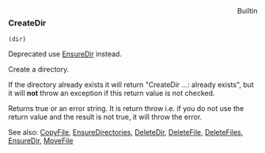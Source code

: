 <div style="float:right"><span class="builtin">Builtin</span></div>

### CreateDir

``` suneido
(dir)
```

<span class="deprecated">Deprecated</span> use [EnsureDir](<EnsureDir.md>) instead.

Create a directory.

If the directory already exists it will return "CreateDir ...: already exists", but it will **not** throw an exception if this return value is not checked.

Returns true or an error string. It is return throw i.e. if you do not use the return value and the result is not true, it will throw the error.


See also:
[CopyFile](<CopyFile.md>),
[EnsureDirectories](<EnsureDirectories.md>),
[DeleteDir](<DeleteDir.md>),
[DeleteFile](<DeleteFile.md>),
[DeleteFiles](<DeleteFiles.md>),
[EnsureDir](<EnsureDir.md>),
[MoveFile](<MoveFile.md>)
